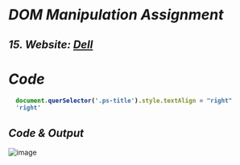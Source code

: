 # _DOM Manipulation Assignment_


## _15. Website: [Dell](https://www.dell.com/en-in/shop/deals/laptop-deals?gacd=10415953-9016-5761040-285981356-0&dgc=ST&gclid=Cj0KCQjwguGYBhDRARIsAHgRm4-XUDMhhVNyHXb3s1gY4ZBzORr_d9Se-buhJwy7asyUe7YdqEA11eEaAt6UEALw_wcB&gclsrc=aw.ds&nclid=BxjBlpBQsX6pjSHh-L8YYSU77EpfXRkG1AGMB5Wbeu386ykspfrPDnfx_DdFau20)_

# _Code_
<b>
  
```javascript
  document.querSelector('.ps-title').style.textAlign = "right"
  'right'
```
</b>

## _Code & Output_
![image](https://user-images.githubusercontent.com/91872149/193264650-75455cba-2fde-49bb-8e6c-241be6dd51cc.png)
